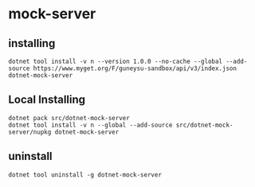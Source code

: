 # mock-server



## installing

```
dotnet tool install -v n --version 1.0.0 --no-cache --global --add-source https://www.myget.org/F/guneysu-sandbox/api/v3/index.json dotnet-mock-server
```

## Local Installing
```
dotnet pack src/dotnet-mock-server
dotnet tool install -v n --global --add-source src/dotnet-mock-server/nupkg dotnet-mock-server
```

## uninstall
```
dotnet tool uninstall -g dotnet-mock-server
```
